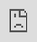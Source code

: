 ```yaml
---
title: 'Facebook Stories Xperience'
subtitle: ''
date: 2019-05-23 00:00:00
featured_image: '/images/facebookcannes/facebookcannes_thumb.jpg'
---
```


![](/images/facebookcannes/facebookcannes_01.jpg)

Instalação cinética interativa para o Facebook Community Hub durante o festival Cannes Lions 2019.

* 2019
* [Facebook](https://www.facebook.com/)
* [72andSunny](https://www.72andsunny.com/)
* [MediaMonks](https://www.mediamonks.com/)

**Responsável por:** Programação dos efeitos de luz, integração com aplicação Unity, suporte durante montagem e evento.

<div class="gallery" data-columns="2">
	<img src="/images/facebookcannes/facebookcannes_02.jpg">
	<img src="/images/facebookcannes/facebookcannes_03.jpg">
</div>

<iframe width="560" height="315" src="https://player.vimeo.com/video/383328777?color=ff5000&title=0&byline=0&portrait=0" style="position:absolute;top:0;left:0;width:100%;height:100%;" frameborder="0" allow="autoplay; fullscreen" allowfullscreen></iframe>

<a href='/' class="button button--large">Voltar</a>